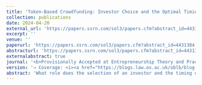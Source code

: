 ```yaml
---
title: 'Token-Based Crowdfunding: Investor Choice and the Optimal Timing of Initial Coin Offerings (ICOs)'
collection: publications
date: 2024-04-20
external_url: 'https://papers.ssrn.com/sol3/papers.cfm?abstract_id=4431384'
excerpt: ''
venue: ''
paperurl: 'https://papers.ssrn.com/sol3/papers.cfm?abstract_id=4431384'
abstracturl: 'https://papers.ssrn.com/sol3/papers.cfm?abstract_id=4431384'
externalabstract: true
journal: '<b>Provisionally Accepted at Entrepreneurship Theory and Practice</b> (with <a href="https://www.bwl.uni-hamburg.de/finance/team/drobetz.html">W. Drobetz</a>, L. Hornuf, N. Schermann)'
version: '→ Coverage: <i><a href="https://blogs.law.ox.ac.uk/oblb/blog-post/2023/06/certification-arbitrage-digital-finance-markets-blind-spot-financial">Oxford Business Law Blog</a></i>'
abstract: 'What role does the selection of an investor and the timing of financing play in initial coin offerings (ICOs)? We investigate the operating and financial performance of ventures conducting ICOs with different types of investors at different points in the venture life cycle. We find that, relative to purely crowdfunded ICO ventures, institutional investor-backed ICO ventures exhibit poorer operating performance and fail earlier. However, conditional on their survival, these ventures financially outperform those that do not receive institutional investor support. The diverging effects of investor backing on financial and operating performance are consistent with our theory of certification arbitrage; i.e., institutional investors use their reputation to drive up valuations and quickly exit the venture post-ICO. Our findings further indicate that there is an inverted U-shaped relationship for fundraising success of ICO ventures over their life cycle. Another inverted U-shaped relationship exists for the short-term financial performance of ICO ventures over their life cycle. Both the fundraising success and the financial performance of an ICO venture initially increase over the life cycle and eventually decrease after the product piloting stage.'
---
```

